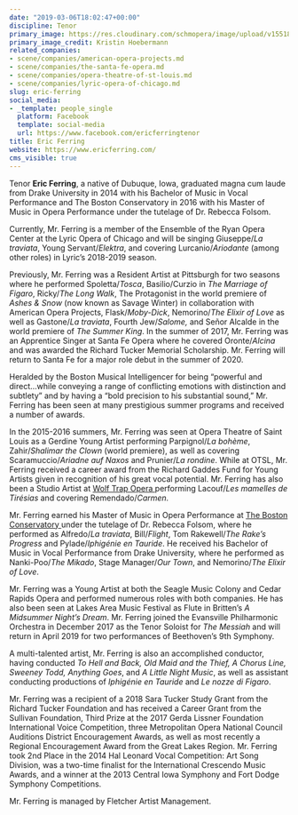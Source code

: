 ```yaml
---
date: "2019-03-06T18:02:47+00:00"
discipline: Tenor
primary_image: https://res.cloudinary.com/schmopera/image/upload/v1551895270/media/2019/03/EricFerring.jpg
primary_image_credit: Kristin Hoebermann
related_companies:
- scene/companies/american-opera-projects.md
- scene/companies/the-santa-fe-opera.md
- scene/companies/opera-theatre-of-st-louis.md
- scene/companies/lyric-opera-of-chicago.md
slug: eric-ferring
social_media:
- _template: people_single
  platform: Facebook
  template: social-media
  url: https://www.facebook.com/ericferringtenor
title: Eric Ferring
website: https://www.ericferring.com/
cms_visible: true
---
```

Tenor **Eric Ferring**, a native of Dubuque, Iowa, graduated magna cum laude from Drake University in 2014 with his Bachelor of Music in Vocal Performance and The Boston Conservatory in 2016 with his Master of Music in Opera Performance under the tutelage of Dr. Rebecca Folsom.

Currently, Mr. Ferring is a member of the Ensemble of the Ryan Opera Center at the Lyric Opera of Chicago and will be singing Giuseppe/_La traviata_, Young Servant/_Elektra_, and covering Lurcanio/_Ariodante_ (among other roles) in Lyric’s 2018-2019 season.

Previously, Mr. Ferring was a Resident Artist at Pittsburgh for two seasons where he performed Spoletta/_Tosca_, Basilio/Curzio in _The Marriage of Figaro_, Ricky/_The Long Walk_, The Protagonist in the world premiere of _Ashes & Snow_ (now known as Savage Winter) in collaboration with American Opera Projects, Flask/_Moby-Dick_, Nemorino/_The Elixir of Love_ as well as Gastone/_La traviata_, Fourth Jew/_Salome,_ and Señor Alcalde in the world premiere of _The Summer King_. In the summer of 2017, Mr. Ferring was an Apprentice Singer at Santa Fe Opera where he covered Oronte/_Alcina_ and was awarded the Richard Tucker Memorial Scholarship. Mr. Ferring will return to Santa Fe for a major role debut in the summer of 2020.

Heralded by the Boston Musical Intelligencer for being “powerful and direct…while conveying a range of conflicting emotions with distinction and subtlety” and by having a “bold precision to his substantial sound,” Mr. Ferring has been seen at many prestigious summer programs and received a number of awards.

In the 2015-2016 summers, Mr. Ferring was seen at Opera Theatre of Saint Louis as a Gerdine Young Artist performing Parpignol/_La bohème_, Zahir/_Shalimar the Clown_ (world premiere), as well as covering Scaramuccio/_Ariadne auf Naxos_ and Prunier/_La rondine_. While at OTSL, Mr. Ferring received a career award from the Richard Gaddes Fund for Young Artists given in recognition of his great vocal potential. Mr. Ferring has also been a Studio Artist at [Wolf Trap Opera ](http://www.wolftrap.org/opera.aspx)performing Lacouf/_Les mamelles de Tirésias_ and covering Remendado/_Carmen._

Mr. Ferring earned his Master of Music in Opera Performance at [The Boston Conservatory ](https://www.bostonconservatory.edu/)under the tutelage of Dr. Rebecca Folsom, where he performed as Alfredo/_La traviata_, Bill/_Flight_, Tom Rakewell/_The Rake’s Progress_ and Pylade/_Iphigénie en Tauride_. He received his Bachelor of Music in Vocal Performance from Drake University, where he performed as Nanki-Poo/_The Mikado_, Stage Manager/_Our Town_, and Nemorino/_The Elixir of Love_.

Mr. Ferring was a Young Artist at both the Seagle Music Colony and Cedar Rapids Opera and performed numerous roles with both companies. He has also been seen at Lakes Area Music Festival as Flute in Britten’s _A Midsummer Night’s Dream_. Mr. Ferring joined the Evansville Philharmonic Orchestra in December 2017 as the Tenor Soloist for _The Messiah_ and will return in April 2019 for two performances of Beethoven’s 9th Symphony.

A multi-talented artist, Mr. Ferring is also an accomplished conductor, having conducted _To Hell and Back, Old Maid and the Thief, A Chorus Line, Sweeney Todd, Anything Goes_, and _A Little Night Music_, as well as assistant conducting productions of _Iphigénie en Tauride_ and _Le nozze di Figaro_.

Mr. Ferring was a recipient of a 2018 Sara Tucker Study Grant from the Richard Tucker Foundation and has received a Career Grant from the Sullivan Foundation, Third Prize at the 2017 Gerda Lissner Foundation International Voice Competition, three Metropolitan Opera National Council Auditions District Encouragement Awards, as well as most recently a Regional Encouragement Award from the Great Lakes Region. Mr. Ferring took 2nd Place in the 2014 Hal Leonard Vocal Competition: Art Song Division, was a two-time finalist for the International Crescendo Music Awards, and a winner at the 2013 Central Iowa Symphony and Fort Dodge Symphony Competitions.

Mr. Ferring is managed by Fletcher Artist Management.